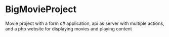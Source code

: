 # BigMovieProject
Movie project with a form c# application, api as server with multiple actions, and a php website for displaying movies and playing content
